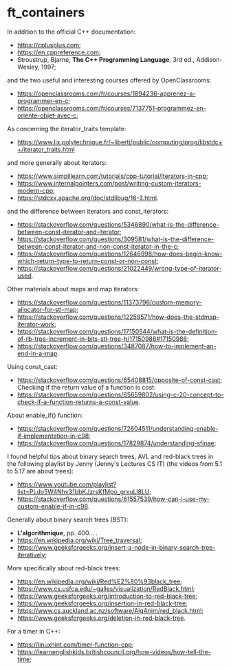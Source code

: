 # ft_containers

In addition to the official C++ documentation:
* <https://cplusplus.com>;
* <https://en.cppreference.com>;
* Stroustrup, Bjarne, __The C++ Programming Language__, 3rd ed., Addison-Wesley, 1997;

and the two useful and interesting courses offered by OpenClassrooms:
* <https://openclassrooms.com/fr/courses/1894236-apprenez-a-programmer-en-c>;
* <https://openclassrooms.com/fr/courses/7137751-programmez-en-oriente-objet-avec-c>;

As concerning the iterator_traits template:
* <https://www.lix.polytechnique.fr/~liberti/public/computing/prog/libstdc++/iterator_traits.html>

and more generally about iterators:
* <https://www.simplilearn.com/tutorials/cpp-tutorial/iterators-in-cpp>;
* <https://www.internalpointers.com/post/writing-custom-iterators-modern-cpp>;
* <https://stdcxx.apache.org/doc/stdlibug/16-3.html>.

and the difference between iterators and const_iterators:
* <https://stackoverflow.com/questions/5346890/what-is-the-difference-between-const-iterator-and-iterator>;
* <https://stackoverflow.com/questions/309581/what-is-the-difference-between-const-iterator-and-non-const-iterator-in-the-c>;
* <https://stackoverflow.com/questions/12646998/how-does-begin-know-which-return-type-to-return-const-or-non-const>;
* <https://stackoverflow.com/questions/21022449/wrong-type-of-iterator-used>.

Other materials about maps and map iterators:
* <https://stackoverflow.com/questions/11373796/custom-memory-allocator-for-stl-map>;
* <https://stackoverflow.com/questions/12259571/how-does-the-stdmap-iterator-work>;
* <https://stackoverflow.com/questions/17150544/what-is-the-definition-of-rb-tree-increment-in-bits-stl-tree-h/17150988#17150988>;
* <https://stackoverflow.com/questions/3487087/how-to-implement-an-end-in-a-map>.

Using const_cast:
* <https://stackoverflow.com/questions/65408815/opposite-of-const-cast>;
Checking if the return value of a function is cost:
* <https://stackoverflow.com/questions/65659802/using-c-20-concept-to-check-if-a-function-returns-a-const-value>.

About enable_if() function:
* <https://stackoverflow.com/questions/72604511/understanding-enable-if-implementation-in-c98>;
* <https://stackoverflow.com/questions/17829874/understanding-sfinae>;

I found helpful tips about binary search trees, AVL and red-black trees in the following playlist by Jenny (Jenny's Lectures CS IT) (the videos from 5.1 to 5.17 are about trees):
* <https://www.youtube.com/playlist?list=PLdo5W4Nhv31bbKJzrsKfMpo_grxuLl8LU>;
* <https://stackoverflow.com/questions/61557539/how-can-i-use-my-custom-enable-if-in-c98>.

Generally about binary search trees (BST):
* __L'algorithmique__, pp. 400... .
* <https://en.wikipedia.org/wiki/Tree_traversal>;
* <https://www.geeksforgeeks.org/insert-a-node-in-binary-search-tree-iteratively>;

More specifically about red-black trees:
* <https://en.wikipedia.org/wiki/Red%E2%80%93black_tree>;
* <https://www.cs.usfca.edu/~galles/visualization/RedBlack.html>;
* <https://www.geeksforgeeks.org/introduction-to-red-black-tree>;
* <https://www.geeksforgeeks.org/insertion-in-red-black-tree>;
* <https://www.cs.auckland.ac.nz/software/AlgAnim/red_black.html>;
* <https://www.geeksforgeeks.org/deletion-in-red-black-tree>.

For a timer in C++:
* <https://linuxhint.com/timer-function-cpp>;
* <https://learnenglishkids.britishcouncil.org/how-videos/how-tell-the-time>;